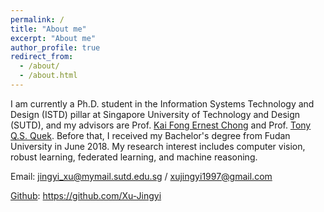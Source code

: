 ```yaml
---
permalink: /
title: "About me"
excerpt: "About me"
author_profile: true
redirect_from: 
  - /about/
  - /about.html
---
```


I am currently a Ph.D. student in the Information Systems Technology and Design (ISTD) pillar at Singapore University of Technology and Design (SUTD), and my advisors are Prof. [Kai Fong Ernest Chong](https://people.sutd.edu.sg/~ernest_chong/) and Prof. [Tony Q.S. Quek](https://people.sutd.edu.sg/~tonyquek/). Before that, I received my Bachelor's degree from Fudan University in June 2018. My research interest includes computer vision, robust learning, federated learning, and machine reasoning.

Email: jingyi_xu@mymail.sutd.edu.sg / xujingyi1997@gmail.com

[Github](https://github.com/Xu-Jingyi): https://github.com/Xu-Jingyi

